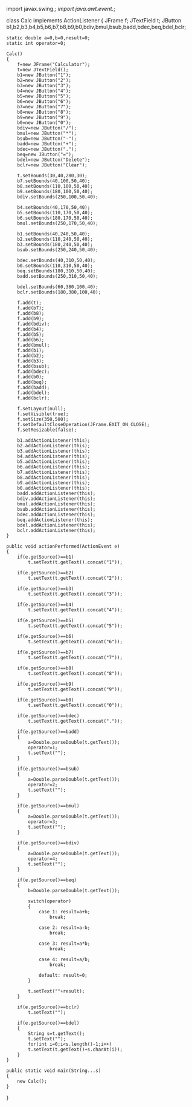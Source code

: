 import javax.swing.*;
import java.awt.event.*;
 
 
class Calc implements ActionListener
{
	JFrame f;
	JTextField t;
	JButton b1,b2,b3,b4,b5,b6,b7,b8,b9,b0,bdiv,bmul,bsub,badd,bdec,beq,bdel,bclr;
 
	static double a=0,b=0,result=0;
	static int operator=0;
 
	Calc()
	{
		f=new JFrame("Calculator");
		t=new JTextField();
		b1=new JButton("1");
		b2=new JButton("2");
		b3=new JButton("3");
		b4=new JButton("4");
		b5=new JButton("5");
		b6=new JButton("6");
		b7=new JButton("7");
		b8=new JButton("8");
		b9=new JButton("9");
		b0=new JButton("0");
		bdiv=new JButton("/");
		bmul=new JButton("*");
		bsub=new JButton("-");
		badd=new JButton("+");
		bdec=new JButton(".");
		beq=new JButton("=");
		bdel=new JButton("Delete");
		bclr=new JButton("Clear");
		
		t.setBounds(30,40,280,30);
		b7.setBounds(40,100,50,40);
		b8.setBounds(110,100,50,40);
		b9.setBounds(180,100,50,40);
		bdiv.setBounds(250,100,50,40);
		
		b4.setBounds(40,170,50,40);
		b5.setBounds(110,170,50,40);
		b6.setBounds(180,170,50,40);
		bmul.setBounds(250,170,50,40);
		
		b1.setBounds(40,240,50,40);
		b2.setBounds(110,240,50,40);
		b3.setBounds(180,240,50,40);
		bsub.setBounds(250,240,50,40);
		
		bdec.setBounds(40,310,50,40);
		b0.setBounds(110,310,50,40);
		beq.setBounds(180,310,50,40);
		badd.setBounds(250,310,50,40);
		
		bdel.setBounds(60,380,100,40);
		bclr.setBounds(180,380,100,40);
		
		f.add(t);
		f.add(b7);
		f.add(b8);
		f.add(b9);
		f.add(bdiv);
		f.add(b4);
		f.add(b5);
		f.add(b6);
		f.add(bmul);
		f.add(b1);
		f.add(b2);
		f.add(b3);
		f.add(bsub);
		f.add(bdec);
		f.add(b0);
		f.add(beq);
		f.add(badd);
		f.add(bdel);
		f.add(bclr);
		
		f.setLayout(null);
		f.setVisible(true);
		f.setSize(350,500);
		f.setDefaultCloseOperation(JFrame.EXIT_ON_CLOSE);
		f.setResizable(false);
		
		b1.addActionListener(this);
		b2.addActionListener(this);
		b3.addActionListener(this);
		b4.addActionListener(this);
		b5.addActionListener(this);
		b6.addActionListener(this);
		b7.addActionListener(this);
		b8.addActionListener(this);
		b9.addActionListener(this);
		b0.addActionListener(this);
		badd.addActionListener(this);
		bdiv.addActionListener(this);
		bmul.addActionListener(this);
		bsub.addActionListener(this);
		bdec.addActionListener(this);
		beq.addActionListener(this);
		bdel.addActionListener(this);
		bclr.addActionListener(this);
	}
 
	public void actionPerformed(ActionEvent e)
	{
		if(e.getSource()==b1)
			t.setText(t.getText().concat("1"));
		
		if(e.getSource()==b2)
			t.setText(t.getText().concat("2"));
		
		if(e.getSource()==b3)
			t.setText(t.getText().concat("3"));
		
		if(e.getSource()==b4)
			t.setText(t.getText().concat("4"));
		
		if(e.getSource()==b5)
			t.setText(t.getText().concat("5"));
		
		if(e.getSource()==b6)
			t.setText(t.getText().concat("6"));
		
		if(e.getSource()==b7)
			t.setText(t.getText().concat("7"));
		
		if(e.getSource()==b8)
			t.setText(t.getText().concat("8"));
		
		if(e.getSource()==b9)
			t.setText(t.getText().concat("9"));
		
		if(e.getSource()==b0)
			t.setText(t.getText().concat("0"));
		
		if(e.getSource()==bdec)
			t.setText(t.getText().concat("."));
		
		if(e.getSource()==badd)
		{
			a=Double.parseDouble(t.getText());
			operator=1;
			t.setText("");
		} 
		
		if(e.getSource()==bsub)
		{
			a=Double.parseDouble(t.getText());
			operator=2;
			t.setText("");
		}
		
		if(e.getSource()==bmul)
		{
			a=Double.parseDouble(t.getText());
			operator=3;
			t.setText("");
		}
		
		if(e.getSource()==bdiv)
		{
			a=Double.parseDouble(t.getText());
			operator=4;
			t.setText("");
		}
		
		if(e.getSource()==beq)
		{
			b=Double.parseDouble(t.getText());
		
			switch(operator)
			{
				case 1: result=a+b;
					break;
		
				case 2: result=a-b;
					break;
		
				case 3: result=a*b;
					break;
		
				case 4: result=a/b;
					break;
		
				default: result=0;
			}
		
			t.setText(""+result);
		}
		
		if(e.getSource()==bclr)
			t.setText("");
		
		if(e.getSource()==bdel)
		{
			String s=t.getText();
			t.setText("");
			for(int i=0;i<s.length()-1;i++)
			t.setText(t.getText()+s.charAt(i));
		}		
	}
 
	public static void main(String...s)
	{
		new Calc();
	}
}
